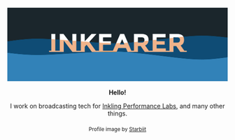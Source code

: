 ![Logo](https://raw.githubusercontent.com/inkfarer/inkfarer/master/inkybanner.png)

<p align="center">
  <b>Hello!</b>
</a>

<p align="center">
  I work on broadcasting tech for <a href="https://github.com/IPLSplatoon">Inkling Performance Labs</a>, and many other things.
</p>

<p align="center">
  <sub>Profile image by <a href="https://twitter.com/starbiit">Starbiit</a></sub>
</p>

<!--
**inkfarer/inkfarer** is a ✨ _special_ ✨ repository because its `README.md` (this file) appears on your GitHub profile.

Here are some ideas to get you started:

- 🔭 I’m currently working on ...
- 🌱 I’m currently learning ...
- 👯 I’m looking to collaborate on ...
- 🤔 I’m looking for help with ...
- 💬 Ask me about ...
- 📫 How to reach me: ...
- 😄 Pronouns: ...
- ⚡ Fun fact: ...
-->
